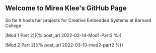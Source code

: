 ## Welcome to Mirea Klee's GitHub Page

So far it hosts her projects for Creative Embedded Systems at Barnard College

[Mod 1 Part 2]({% post_url 2022-02-14-Mod1-Part2 %})

[Mod 2 Part 2]({% post_url 2022-03-10-mod2-part2 %})
